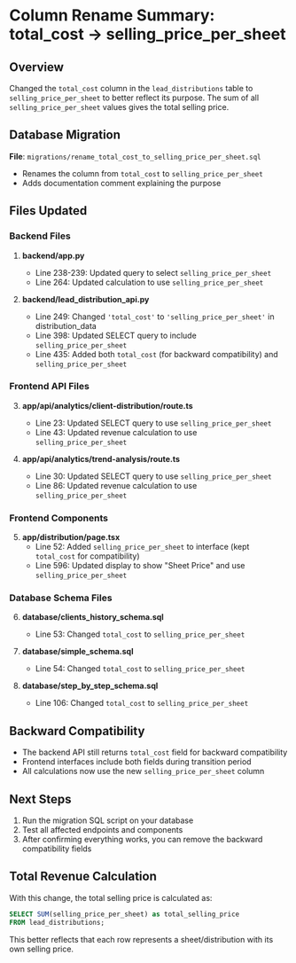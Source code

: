 # Column Rename Summary: total_cost → selling_price_per_sheet

## Overview
Changed the `total_cost` column in the `lead_distributions` table to `selling_price_per_sheet` to better reflect its purpose. The sum of all `selling_price_per_sheet` values gives the total selling price.

## Database Migration
**File**: `migrations/rename_total_cost_to_selling_price_per_sheet.sql`
- Renames the column from `total_cost` to `selling_price_per_sheet`
- Adds documentation comment explaining the purpose

## Files Updated

### Backend Files
1. **backend/app.py**
   - Line 238-239: Updated query to select `selling_price_per_sheet`
   - Line 264: Updated calculation to use `selling_price_per_sheet`

2. **backend/lead_distribution_api.py**
   - Line 249: Changed `'total_cost'` to `'selling_price_per_sheet'` in distribution_data
   - Line 398: Updated SELECT query to include `selling_price_per_sheet`
   - Line 435: Added both `total_cost` (for backward compatibility) and `selling_price_per_sheet`

### Frontend API Files
3. **app/api/analytics/client-distribution/route.ts**
   - Line 23: Updated SELECT query to use `selling_price_per_sheet`
   - Line 43: Updated revenue calculation to use `selling_price_per_sheet`

4. **app/api/analytics/trend-analysis/route.ts**
   - Line 30: Updated SELECT query to use `selling_price_per_sheet`
   - Line 86: Updated revenue calculation to use `selling_price_per_sheet`

### Frontend Components
5. **app/distribution/page.tsx**
   - Line 52: Added `selling_price_per_sheet` to interface (kept `total_cost` for compatibility)
   - Line 596: Updated display to show "Sheet Price" and use `selling_price_per_sheet`

### Database Schema Files
6. **database/clients_history_schema.sql**
   - Line 53: Changed `total_cost` to `selling_price_per_sheet`

7. **database/simple_schema.sql**
   - Line 54: Changed `total_cost` to `selling_price_per_sheet`

8. **database/step_by_step_schema.sql**
   - Line 106: Changed `total_cost` to `selling_price_per_sheet`

## Backward Compatibility
- The backend API still returns `total_cost` field for backward compatibility
- Frontend interfaces include both fields during transition period
- All calculations now use the new `selling_price_per_sheet` column

## Next Steps
1. Run the migration SQL script on your database
2. Test all affected endpoints and components
3. After confirming everything works, you can remove the backward compatibility fields

## Total Revenue Calculation
With this change, the total selling price is calculated as:
```sql
SELECT SUM(selling_price_per_sheet) as total_selling_price 
FROM lead_distributions;
```

This better reflects that each row represents a sheet/distribution with its own selling price.
